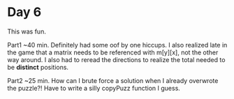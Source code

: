 # Day 6

This was fun.

Part1 ~40 min. Definitely had some oof by one hiccups. I also realized late in the game that a matrix needs to be referenced with m[y][x], not the other way around. I also had to reread the directions to realize the total needed to be __distinct__ positions.

Part2 ~25 min. How can I brute force a solution when I already overwrote the puzzle?! Have to write a silly copyPuzz function I guess.
